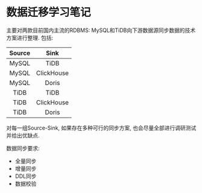 # 数据迁移学习笔记

主要对两款目前国内主流的RDBMS: MySQL和TiDB向下游数据源同步数据的技术方案进行整理. 包括:

| Source | Sink |
|:---:|:---:|
| MySQL | TiDB |
| MySQL | ClickHouse |
| MySQL | Doris |
| TiDB | TiDB |
| TiDB | ClickHouse |
| TiDB | Doris |

对每一组Source-Sink, 如果存在多种可行的同步方案, 也会尽量全部进行调研测试并给出优缺点.

数据同步要求:

- 全量同步
- 增量同步
- DDL同步
- 数据校验
